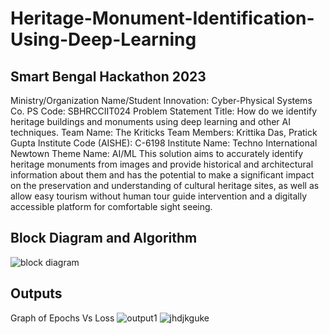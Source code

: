 # Heritage-Monument-Identification-Using-Deep-Learning
## Smart Bengal Hackathon 2023
Ministry/Organization Name/Student Innovation: Cyber-Physical Systems Co.
PS Code: SBHRCCIIT024
Problem Statement Title: How do we identify heritage buildings and monuments using
deep learning and other AI techniques.
Team Name: The Kriticks
Team Members: Krittika Das, Pratick Gupta
Institute Code (AISHE): C-6198
Institute Name: Techno International Newtown
Theme Name: AI/ML
This solution aims to accurately identify heritage monuments from images and provide historical and architectural information about them and has the potential to make a significant impact on the preservation and understanding of cultural heritage sites, as well as allow easy tourism without human tour guide intervention and a digitally accessible platform for comfortable sight seeing.

## Block Diagram and Algorithm
![block diagram](https://user-images.githubusercontent.com/91937177/227296579-2b919aeb-64c7-4e54-80c3-696634305e5c.png)
## Outputs
Graph of Epochs Vs Loss
![output1](https://user-images.githubusercontent.com/91937177/227297132-fdb65d32-ebe6-496a-a3b1-819a3609b777.png)
![jhdjkguke](https://user-images.githubusercontent.com/91937177/227298908-5a8f3345-31ae-424e-b7cd-13289c82c5a6.png)


